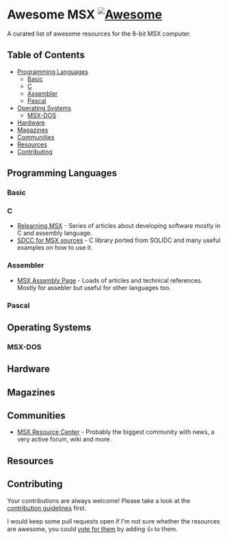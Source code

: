 # Awesome MSX [![Awesome](https://cdn.rawgit.com/sindresorhus/awesome/d7305f38d29fed78fa85652e3a63e154dd8e8829/media/badge.svg)](https://github.com/sindresorhus/awesome)

A curated list of awesome resources for the 8-bit MSX computer.

## Table of Contents

- [Programming Languages](#programming-languages)
  - [Basic](#basic)
  - [C](#c)
  - [Assembler](#assembler)
  - [Pascal](#pascal)
- [Operating Systems](#operating-systems)
  - [MSX-DOS](#msx-dos)
- [Hardware](#hardware)
- [Magazines](#magazines)
- [Communities](#communities)
- [Resources](#resources)
- [Contributing](#contributing)

## Programming Languages

### Basic

### C

* [Relearning MSX](http://www.lavandeira.net/relearning-msx/) - Series of articles about developing software mostly in C and assembly language.
* [SDCC for MSX sources](http://smecers.appspot.com/SDCC_msx/index.htm) - C library ported from SOLIDC and many useful examples on how to use it.

### Assembler

* [MSX Assembly Page](http://map.grauw.nl/) - Loads of articles and technical references. Mostly for assebler but useful for other languages too.

### Pascal

## Operating Systems

### MSX-DOS

## Hardware

## Magazines

## Communities

* [MSX Resource Center](https://www.msx.org) - Probably the biggest community with news, a very active forum, wiki and more.

## Resources

## Contributing

Your contributions are always welcome! Please take a look at the [contribution guidelines](https://github.com/fr3nd/awesome-msx/blob/master/CONTRIBUTING.md) first.

I would keep some pull requests open if I'm not sure whether the resources are awesome, you could [vote for them](https://github.com/fr3nd/awesome-msx/pulls) by adding :+1: to them.
